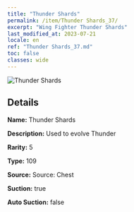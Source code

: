 ```yaml
---
title: "Thunder Shards"
permalink: /item/Thunder Shards_37/
excerpt: "Wing Fighter Thunder Shards"
last_modified_at: 2023-07-21
locale: en
ref: "Thunder Shards_37.md"
toc: false
classes: wide
---
```



 ![Thunder Shards](/images/item/Thunder_Shards_p.png)



## Details

 **Name:** Thunder Shards 

 **Description:** Used to evolve Thunder

 **Rarity:** 5 

 **Type:** 109 

 **Source:** Source: Chest 

 **Suction:** true 

 **Auto Suction:** false 


